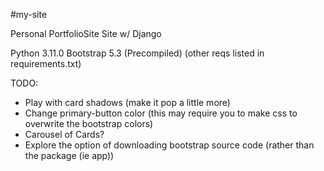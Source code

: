 #my-site

Personal PortfolioSite Site w/ Django

Python 3.11.0
Bootstrap 5.3 (Precompiled)
(other reqs listed in requirements.txt)


TODO:

- Play with card shadows (make it pop a little more)
- Change primary-button color (this may require you to make css to overwrite the bootstrap colors)
- Carousel of Cards?
- Explore the option of downloading bootstrap source code (rather than the package (ie app))